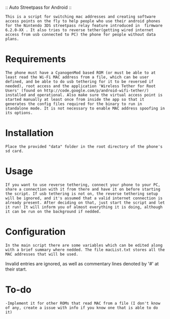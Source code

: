 ﻿:: Auto Streetpass for Android ::

	This is a script for switching mac addresses and creating software access points on the fly to help people who use their android phones for the Nintendo 3DS streetpass relay feature introduced in  firmware 6.2.0-XX . It also tries to reverse tether(getting wired internet access from usb connected to PC) the phone for people without data plans.

# Requirements
	The phone must have a CyanogenMod based ROM (or must be able to at least read the Wi-Fi MAC address from a file, which can be user defined, and be able to do usb tethering for it to be reversed if needed), root access and the application 'Wireless Tether for Root Users' (found on http://code.google.com/p/android-wifi-tether/) installed and operational. Also make sure the virtual access point is started manually at least once from inside the app so that it generates the config files required for the binary to run in standalone mode. It is not necessary to enable MAC address spoofing in its options.

# Installation
	Place the provided "data" folder in the root directory of the phone's sd card.

# Usage
	If you want to use reverse tethering, connect your phone to your PC, share a connection with it from there and have it on before starting the script. If usb tethering is not on, the reverse tethering setup will be ignored, and it's assumed that a valid internet connection is already present. After deciding on that, just start the script and let it run! It will inform you of almost everything it is doing, although it can be run on the background if nedded.

# Configuration
	In the main script there are some variables which can be edited along with a brief summary where nedded. The file macList.txt stores all the MAC addresses that will be used. 
Invalid entries are ignored, as well as commentary lines denoted by '#' at their start.
	
# To-do
	-Implement it for other ROMs that read MAC from a file (I don't know of any, create a issue with info if you know one that is able to do it)
	
